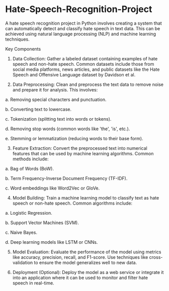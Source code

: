 # Hate-Speech-Recognition-Project

A hate speech recognition project in Python involves creating a system that can automatically detect and classify hate speech in text data. This can be achieved using natural language processing (NLP) and machine learning techniques. 

Key Components

1. Data Collection: Gather a labeled dataset containing examples of hate speech and non-hate speech. Common datasets include those from social media platforms, news articles, and public 
 datasets like the Hate Speech and Offensive Language dataset by Davidson et al.

2. Data Preprocessing: Clean and preprocess the text data to remove noise and prepare it for analysis. This involves:

 a. Removing special characters and punctuation.

 b. Converting text to lowercase.

 c. Tokenization (splitting text into words or tokens).

 d. Removing stop words (common words like 'the', 'is', etc.).

 e. Stemming or lemmatization (reducing words to their base form).

3. Feature Extraction: Convert the preprocessed text into numerical features that can be used by machine learning algorithms. 
 Common methods include:

 a. Bag of Words (BoW).

 b. Term Frequency-Inverse Document Frequency (TF-IDF).

 c. Word embeddings like Word2Vec or GloVe.

4. Model Building: Train a machine learning model to classify text as hate speech or non-hate speech. 
 Common algorithms include:

 a. Logistic Regression.

 b. Support Vector Machines (SVM).

 c. Naive Bayes.

 d. Deep learning models like LSTM or CNNs.

5. Model Evaluation: Evaluate the performance of the model using metrics like accuracy, precision, recall, and F1-score. Use techniques like cross-validation to ensure the model generalizes 
 well to new data.

6. Deployment (Optional): Deploy the model as a web service or integrate it into an application where it can be used to monitor and filter hate speech in real-time.

